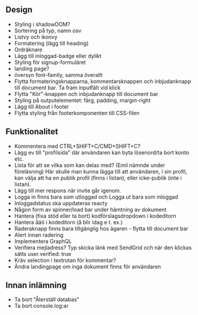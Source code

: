 Design
---
- Styling i shadowDOM?
- Sortering på typ, namn osv
- Listvy och ikonvy
- Formatering (lägg till heading)
- Ordräknare
- Lägg till inloggad-badge eller dylikt
- Styling för signup-formuläret
- landing page?
- översyn font-family, samma överallt
- Flytta formateringsknapparna, kommentarsknappen och inbjudanknapp till document bar. Ta fram inputfält vid klick
- Flytta "Kör"-knappen och inbjudanknapp till document bar
- Styling på outputelementet: färg, padding, margin-right
- Lägg till About i footer
- Flytta styling från footerkomponenten till CSS-filen


Funktionalitet
---
- Kommentera med CTRL+SHIFT+C/CMD+SHIFT+C?
- Lägg ev till "profilsida" där användaren kan byta lösenord/ta bort konto etc.
- Lista för att se vilka som kan delas med? (Emil nämnde under föreläsning)
    Här skulle man kunna lägga till att användaren, i sin profil, 
    kan välja att ha en publik profil (finns i listan), eller icke-publik (inte i listan).
- Lägg till mer respons när invite går igenom.
- Logga in finns bara som utloggad och Logga ut bara som inloggad
- Inloggadstatus ska uppdateras reacty
- Någon form av spinner/load bar under hämtning av dokument
- Hantera (fixa stöd eller ta bort) kodförslagsdropdown i kodeditorn
- Hantera åäö i kodeditorn (å blir idag e t. ex.)
- Raderaknapp finns bara tillgänglig hos ägaren - flytta till document bar
- Alert innan radering
- Implementera GraphQL
- Verifiera mejladress? Typ skicka länk med SendGrid och när den klickas sätts user.verified: true
- Kräv selection i textrutan för kommentar?
- Ändra landingpage om inga dokument finns för användaren

Innan inlämning
---
- Ta bort "Återställ databas"
- Ta bort console.log:ar